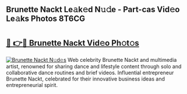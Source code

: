## Brunette Nackt Le𝚊k𝚎d N𝚞𝚍e - Part-cas Vid𝚎o Le𝚊ks Photos 8T6CG

# <h2><a href="http://fb50tid.evod.top/?m=Brunette+Nackt">🔗 👉🔴 Brunette Nackt Vid𝚎o Ph𝚘t𝚘s</a></h2>

[![Brunette Nackt N𝚞d𝚎s](https://i.imgur.com/8V9OHl7.gif)](http://fb50tid.evod.top/?m=Brunette+Nackt)
Web celebrity Brunette Nackt and multimedia artist, renowned for sharing dance and lifestyle content through solo and collaborative dance routines and brief videos. Influential entrepreneur Brunette Nackt, celebrated for their innovative business ideas and entrepreneurial spirit. 
